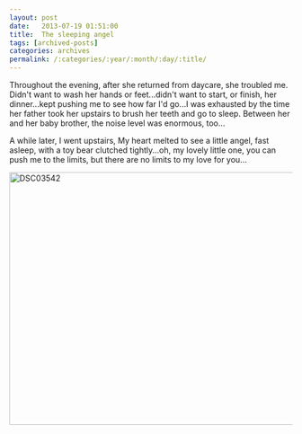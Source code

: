 ```yaml
---
layout: post
date:	2013-07-19 01:51:00
title:  The sleeping angel
tags: [archived-posts]
categories: archives
permalink: /:categories/:year/:month/:day/:title/
---
```

Throughout the evening, after she returned from daycare, she troubled me. Didn't want to wash her hands or feet...didn't want to start, or finish, her dinner...kept pushing me to see how far I'd go...I was exhausted by the time her father took her upstairs to brush her teeth and go to sleep. Between her and her baby brother, the noise level was enormous, too...

A while later, I went upstairs, My heart melted to see a little angel, fast asleep, with a toy bear clutched tightly...oh, my lovely little one, you can push me to the limits, but there are no limits to my love for you...

<a href="http://www.flickr.com/photos/86494503@N00/9314409187/" title="DSC03542 by mohandep, on Flickr"><img src="http://farm3.staticflickr.com/2881/9314409187_096eb7d261_c.jpg" width="800" height="450" alt="DSC03542"></a>
